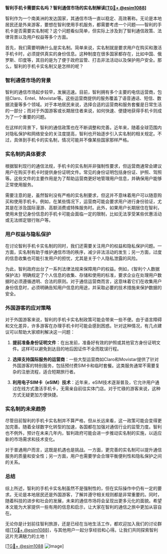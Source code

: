 **智利手机卡需要实名吗？智利通信市场的实名制解读[[TG💪+ @esim1088](https://t.me/s/esim1088)]**

智利作为一个南美洲的发达国家，其通信市场一直以稳定、高效著称。无论是本地居民还是外来游客，要想在智利使用手机服务，都需要考虑一个问题——智利的手机卡是否需要实名制呢？这个问题看似简单，但实际上涉及到了智利通信政策、法律背景以及用户权益等多个方面。

首先，我们需要明确什么是实名制。简单来说，实名制就是要求用户在购买和激活手机卡时，必须提供真实的身份信息。这种制度在很多国家都存在，比如中国、俄罗斯、印度等，其目的是为了便于政府监管、打击非法活动以及保护用户安全。那么，智利的手机卡实名制又是怎样的呢？

### 智利通信市场的背景

智利的通信市场起步较早，发展迅速。目前，智利拥有多个主要的电信运营商，包括Claro、Entel、Movistar等。这些运营商提供的服务覆盖了语音通话、短信、数据流量等多个领域。对于本地居民来说，选择合适的运营商和服务套餐是日常生活的一部分；而对于外国游客或长期居住者来说，如何快速、便捷地获得手机卡则成为了一个重要的问题。

在这样的背景下，智利的通信政策也在不断调整和完善。近年来，随着全球范围内对隐私保护和网络安全的关注度提高，智利也开始逐步引入实名制的相关规定。不过，具体到手机卡的实名制，情况可能并不像某些国家那样严格。

### 实名制的具体要求

根据智利现行的通信法规，手机卡的实名制并非强制性要求，但运营商通常会建议用户在购买手机卡时提供身份证明文件。常见的身份证明包括身份证、护照、驾照等。这些文件的主要作用是为了帮助运营商更好地管理用户信息，并确保用户能够正常使用服务。

需要注意的是，虽然智利没有严格的实名制要求，但这并不意味着用户可以随意购买和使用手机卡。例如，在某些情况下，运营商可能会要求用户进行身份验证，尤其是在涉及国际漫游、高额消费或特殊服务时。此外，如果用户长期居住在智利，使用未登记身份信息的手机卡可能会面临一定的限制，比如无法享受某些优惠活动或无法绑定银行账户等。

### 用户权益与隐私保护

在讨论智利手机卡实名制的同时，我们还需要关注用户的权益和隐私保护问题。一方面，实名制有助于维护通信市场的秩序，减少非法活动的发生；另一方面，过度的信息收集也可能引发用户的担忧，尤其是关于个人隐私泄露的风险。

为此，智利政府出台了一系列法律法规来保障用户的权益。例如，《智利个人数据保护法》明确规定了个人信息的收集、存储和使用的标准，要求企业在处理用户数据时必须遵循透明、合法的原则。对于通信运营商而言，这意味着它们在收集用户身份信息时，必须明确告知用户信息的用途，并采取必要的技术措施来保护数据的安全。

### 外国游客的应对策略

对于外国游客来说，智利的手机卡实名制政策可能会带来一些不便。由于语言障碍和文化差异，许多游客在办理手机卡时可能会感到困惑。针对这种情况，有几点建议可以帮助大家顺利解决这一问题：

1. **提前准备身份证明文件**：在出发前，准备好有效的护照或其他官方身份证明文件。这样可以避免到达目的地后因证件不全而耽误行程。
   
2. **选择支持国际服务的运营商**：一些大型运营商如Claro和Movistar提供了针对外国游客的特别服务，包括预付费SIM卡和临时套餐。这类服务通常不需要复杂的注册流程，适合短期旅行者。

3. **利用电子SIM卡（eSIM）技术**：近年来，eSIM技术逐渐普及，它允许用户通过在线方式激活手机卡，无需亲自前往实体门店。对于忙碌的游客来说，这种方式无疑更加方便快捷。

### 实名制的未来趋势

尽管目前智利的手机卡实名制并不算严格，但从长远来看，这一政策可能会变得更加完善。随着全球数字化转型的加速，各国都在加强对通信行业的监管力度。智利也不例外，预计在未来几年内，智利政府可能会进一步推动实名制的实施，以适应新的市场需求和技术变化。

对于普通用户而言，这既是机遇也是挑战。一方面，更完善的实名制可以提升通信服务的质量和安全性；另一方面，用户也需要学会合理平衡便利性和隐私保护之间的关系。

### 总结

综上所述，智利的手机卡实名制虽然不是强制性的，但在实际操作中仍有一定的要求。无论是本地居民还是外国游客，了解并遵守相关规则都是非常重要的。同时，随着科技的进步和社会的发展，未来的通信市场将会呈现出更多元化的面貌。希望本文能为大家提供一些有用的信息和启示，让大家在智利的通信之旅中更加从容自在。

无论你是计划前往智利旅游，还是已经在当地生活工作，都欢迎加入我们的讨论群组[[TG💪+ @esim1088](https://t.me/s/esim1088)]，与其他用户一起分享经验和心得。让我们共同探索智利这片充满魅力的土地！

[[TG💪+ @esim1088](https://t.me/s/esim1088) ![Image](https://i.postimg.cc/4NQfJmqS/Snipaste-2025-05-13-00-14-12.png)]